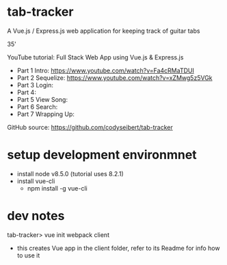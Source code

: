 # tab-tracker
A Vue.js / Express.js web application for keeping track of guitar tabs

35'

YouTube tutorial: Full Stack Web App using Vue.js & Express.js
- Part 1 Intro: https://www.youtube.com/watch?v=Fa4cRMaTDUI
- Part 2 Sequelize: https://www.youtube.com/watch?v=xZMwg5z5VGk
- Part 3 Login:
- Part 4:
- Part 5 View Song:
- Part 6 Search:
- Part 7 Wrapping Up:

GitHub source: https://github.com/codyseibert/tab-tracker

# setup development environmnet

* install node v8.5.0 (tutorial uses 8.2.1)
* install vue-cli
  * npm install -g vue-cli

# dev notes

tab-tracker> vue init webpack client
- this creates Vue app in the client folder, refer to its Readme for info how to use it